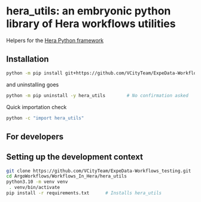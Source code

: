 # hera_utils: an embryonic python library of Hera workflows utilities

Helpers for the [Hera Python framework](https://github.com/argoproj-labs/hera)

## Installation

```bash
python -m pip install git+https://github.com/VCityTeam/ExpeData-Workflows_testing/tree/master/ArgoWorkflows/Workflows_In_Hera/hera_utils
```

and uninstalling goes

```bash
python -m pip uninstall -y hera_utils        # No confirmation asked
```

Quick importation check

```bash
python -c "import hera_utils"
```

## For developers

## Setting up the development context

```bash
git clone https://github.com/VCityTeam/ExpeData-Workflows_testing.git
cd ArgoWorkflows/Workflows_In_Hera/hera_utils
python3.10 -m venv venv
 . venv/bin/activate
pip install -r requirements.txt      # Installs hera_utils
```
